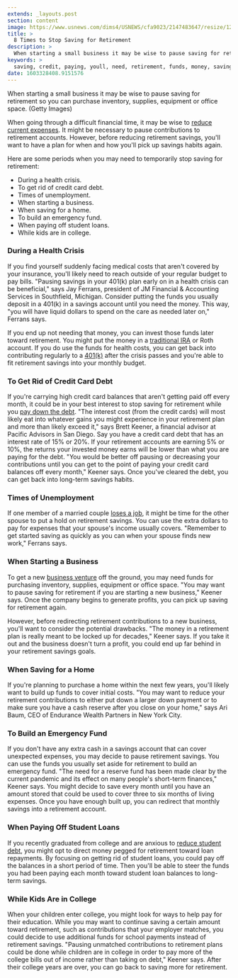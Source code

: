 ```yaml
--- 
extends: _layouts.post 
section: content 
image: https://www.usnews.com/dims4/USNEWS/cfa9023/2147483647/resize/1200x%3E/quality/85/?url=http%3A%2F%2Fmedia.beam.usnews.com%2F5e%2F83%2F00a41dbf49549dccf896f84d95cd%2F201021-smallbusinessownerbrewery-stock.jpg 
title: > 
  8 Times to Stop Saving for Retirement 
description: > 
  When starting a small business it may be wise to pause saving for retirement so you can purchase inventory, supplies, equipment or office space.However, before reducing retirement savings, you'll want to have a plan for when and how you'll pick up savings habits again.Times of UnemploymentIf one member of a married couple loses a job, it might be time for the other spouse to put a hold on retirement savings.If you take it out and the business doesn't turn a profit, you could end up far behind in your retirement savings goals.To Build an Emergency FundIf you don't have any extra cash in a savings account that can cover unexpected expenses, you may decide to pause retirement savings. 
keywords: > 
  saving, credit, paying, youll, need, retirement, funds, money, savings, student, stop, times 
date: 1603328408.9151576 
--- 
```

<div><p>When starting a small business it may be wise to pause saving for retirement so you can purchase inventory, supplies, equipment or office space. (Getty Images)</p><p>When going through a difficult financial time, it may be wise to <a href="https://money.usnews.com/money/retirement/aging/slideshows/expenses-you-can-eliminate-in-retirement">reduce current expenses</a>. It might be necessary to pause contributions to retirement accounts. However, before reducing retirement savings, you'll want to have a plan for when and how you'll pick up savings habits again.</p><p>Here are some periods when you may need to temporarily stop saving for retirement:</p><ul>
 <li> During a health crisis.</li>
 <li> To get rid of credit card debt.</li>
 <li> Times of unemployment.</li>
 <li> When starting a business.</li>
 <li> When saving for a home.</li>
 <li> To build an emergency fund.</li>
 <li> When paying off student loans.</li>
 <li> While kids are in college.</li>
</ul><p id="ad" class="ad lazy "></p><p size="5" class="Raw-slyvem-0 ftSHuE"><h3 class="heading-large">During a Health Crisis</h3></p><p>If you find yourself suddenly facing medical costs that aren't covered by your insurance, you'll likely need to reach outside of your regular budget to pay bills. "Pausing savings in your 401(k) plan early on in a health crisis can be beneficial," says Jay Ferrans, president of JM Financial &amp; Accounting Services in Southfield, Michigan. Consider putting the funds you usually deposit in a 401(k) in a savings account until you need the money. This way, "you will have liquid dollars to spend on the care as needed later on," Ferrans says.</p><p>If you end up not needing that money, you can invest those funds later toward retirement. You might put the money in a <a href="https://money.usnews.com/money/retirement/iras/articles/ira-contribution-limits">traditional IRA</a> or Roth account. If you do use the funds for health costs, you can get back into contributing regularly to a <a href="https://money.usnews.com/money/retirement/401ks/articles/what-is-a-401k">401(k)</a> after the crisis passes and you're able to fit retirement savings into your monthly budget.</p><p size="5" class="Raw-slyvem-0 ftSHuE"><h3 class="heading-large">To Get Rid of Credit Card Debt</h3></p><p>If you're carrying high credit card balances that aren't getting paid off every month, it could be in your best interest to stop saving for retirement while you <a href="https://money.usnews.com/money/retirement/articles/2018-05-17/7-steps-to-pay-off-debt-in-retirement">pay down the debt</a>. "The interest cost (from the credit cards) will most likely eat into whatever gains you might experience in your retirement plan and more than likely exceed it," says Brett Keener, a financial advisor at Pacific Advisors in San Diego. Say you have a credit card debt that has an interest rate of 15% or 20%. If your retirement accounts are earning 5% or 10%, the returns your invested money earns will be lower than what you are paying for the debt. "You would be better off pausing or decreasing your contributions until you can get to the point of paying your credit card balances off every month," Keener says. Once you've cleared the debt, you can get back into long-term savings habits.</p><p id="ad" class="ad"></p><p id="text_lg" class="ad"></p><p id="ad" class="ad lazy "></p><p size="5" class="Raw-slyvem-0 ftSHuE"><h3 class="heading-large">Times of Unemployment</h3></p><p>If one member of a married couple <a href="https://money.usnews.com/money/retirement/401ks/articles/what-to-do-with-your-401-k-if-you-get-laid-off">loses a job</a>, it might be time for the other spouse to put a hold on retirement savings. You can use the extra dollars to pay for expenses that your spouse's income usually covers. "Remember to get started saving as quickly as you can when your spouse finds new work," Ferrans says.</p><p size="5" class="Raw-slyvem-0 ftSHuE"><h3 class="heading-large">When Starting a Business</h3></p><p>To get a new <a href="https://money.usnews.com/money/retirement/baby-boomers/articles/online-business-ideas-for-retirees">business venture</a> off the ground, you may need funds for purchasing inventory, supplies, equipment or office space. "You may want to pause saving for retirement if you are starting a new business," Keener says. Once the company begins to generate profits, you can pick up saving for retirement again.</p><p>However, before redirecting retirement contributions to a new business, you'll want to consider the potential drawbacks. "The money in a retirement plan is really meant to be locked up for decades," Keener says. If you take it out and the business doesn't turn a profit, you could end up far behind in your retirement savings goals.</p><p size="5" class="Raw-slyvem-0 ftSHuE"><h3 class="heading-large">When Saving for a Home</h3></p><p>If you're planning to purchase a home within the next few years, you'll likely want to build up funds to cover initial costs. "You may want to reduce your retirement contributions to either put down a larger down payment or to make sure you have a cash reserve after you close on your home," says Ari Baum, CEO of Endurance Wealth Partners in New York City.</p><p id="ad" class="ad"></p><p size="5" class="Raw-slyvem-0 ftSHuE"><h3 class="heading-large">To Build an Emergency Fund</h3></p><p>If you don't have any extra cash in a savings account that can cover unexpected expenses, you may decide to pause retirement savings. You can use the funds you usually set aside for retirement to build an emergency fund. "The need for a reserve fund has been made clear by the current pandemic and its effect on many people's short-term finances," Keener says. You might decide to save every month until you have an amount stored that could be used to cover three to six months of living expenses. Once you have enough built up, you can redirect that monthly savings into a retirement account.</p><p size="5" class="Raw-slyvem-0 ftSHuE"><h3 class="heading-large">When Paying Off Student Loans</h3></p><p id="ad" class="ad lazy "></p><p>If you recently graduated from college and are anxious to <a href="https://money.usnews.com/money/retirement/401ks/articles/using-a-401-k-to-pay-off-student-loans">reduce student debt</a>, you might opt to direct money pegged for retirement toward loan repayments. By focusing on getting rid of student loans, you could pay off the balances in a short period of time. Then you'll be able to steer the funds you had been paying each month toward student loan balances to long-term savings.</p><p size="5" class="Raw-slyvem-0 ftSHuE"><h3 class="heading-large">While Kids Are in College</h3></p><p>When your children enter college, you might look for ways to help pay for their education. While you may want to continue saving a certain amount toward retirement, such as contributions that your employer matches, you could decide to use additional funds for school payments instead of retirement savings. "Pausing unmatched contributions to retirement plans could be done while children are in college in order to pay more of the college bills out of income rather than taking on debt," Keener says. After their college years are over, you can go back to saving more for retirement.<br></p></div>